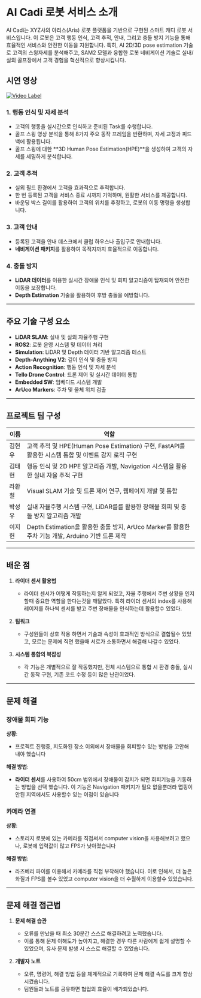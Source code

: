 # AI Cadi 로봇 서비스 소개

AI Cadi는 XYZ사의 아리스(Aris) 로봇 플랫폼을 기반으로 구현된 스마트 캐디 로봇 서비스입니다. 이 로봇은 고객 행동 인식, 고객 추적, 안내, 그리고 충돌 방지 기능을 통해 효율적인 서비스와 안전한 이동을 지원합니다. 특히, AI 2D/3D pose estimation 기술로 고객의 스윙자세를 분석해주고, SAM2 모델과 융합한 로봇 네비게이션 기술로 실내/실외 골프장에서 고객 경험을 혁신적으로 향상시킵니다.

## 시연 영상

[![Video Label](http://img.youtube.com/vi/jCcdT3CDg8U/0.jpg)](https://www.youtube.com/watch?v=jCcdT3CDg8U)


### 1. 행동 인식 및 자세 분석
- 고객의 행동을 실시간으로 인식하고 준비된 Task를 수행합니다.
- 골프 스윙 영상 분석을 통해 8가지 주요 동작 프레임을 반환하며, 자세 교정과 피드백에 활용됩니다.
- 골프 스윙에 대한 **3D Human Pose Estimation(HPE)**을 생성하여 고객의 자세를 세밀하게 분석합니다.

### 2. 고객 추적
- 실외 필드 환경에서 고객을 효과적으로 추적합니다.
- 한 번 등록된 고객을 서비스 종료 시까지 기억하며, 원활한 서비스를 제공합니다.
- 바운딩 박스 길이를 활용하여 고객의 위치를 추정하고, 로봇의 이동 명령을 생성합니다.

### 3. 고객 안내
- 등록된 고객을 안내 데스크에서 클럽 하우스나 출입구로 안내합니다.
- **네비게이션 패키지**를 활용하여 목적지까지 효율적으로 이동합니다.

### 4. 충돌 방지
- **LiDAR 데이터**를 이용한 실시간 장애물 인식 및 회피 알고리즘이 탑재되어 안전한 이동을 보장합니다.
- **Depth Estimation** 기술을 활용하여 후방 충돌을 예방합니다.



---

## 주요 기술 구성 요소

- **LiDAR SLAM**: 실내 및 실외 자율주행 구현
- **ROS2**: 로봇 운영 시스템 및 데이터 처리
- **Simulation**: LiDAR 및 Depth 데이터 기반 알고리즘 테스트
- **Depth-Anything V2**: 깊이 인식 및 충돌 방지
- **Action Recognition**: 행동 인식 및 자세 분석
- **Tello Drone Control**: 드론 제어 및 실시간 데이터 통합
- **Embedded SW**: 임베디드 시스템 개발
- **ArUco Markers**: 주차 및 물체 위치 검출


---

## 프로젝트 팀 구성

| 이름   | 역할                                                   |
|--------|--------------------------------------------------------|
| 김현우 | 고객 추적 및 HPE(Human Pose Estimation) 구현, FastAPI를 활용한 시스템 통합 및 이벤트 감지 로직 구현 |
| 김태현 | 행동 인식 및 2D HPE 알고리즘 개발, Navigation 시스템을 활용한 실내 자율 추적 구현                       |
| 라환철 | Visual SLAM 기술 및 드론 제어 연구, 웹페이지 개발 및 통합                  |
| 박성우 | 실내 자율주행 시스템 구현,  LiDAR를를 활용한 장애물 회피 및 충돌 방지 알고리즘 개발  |
| 이지헌 | Depth Estimation을 활용한 충돌 방지, ArUco Marker를 활용한 주차 기능 개발, Arduino 기반 드론 제작      |

---

## 배운 점

1. **라이더 센서 활용법**
   - 라이더 센서가 어떻게 작동하는지 알게 되었고, 자율 주행에서 주변 상황을 인지 할때 중요한 역할을 한다는것을 깨달았다. 특히 라이더 센서의 index를 사용해 레이저를 하나씩 센서를 받고 주변 장애물을 인식하는데 활용할수 있었다.

2. **팀워크**
   - 구성원들이 상호 작용 하면서 기술과 속성이 효과적인 방식으로 결합될수 있었고, 모르는 문제에 직면 했을때 서로가 소통하면서 해결해 나갈수 있었다.

3. **시스템 통합의 복잡성**
   - 각 기능은 개별적으로 잘 작동했지만, 전체 시스템으로 통합 시 환경 충돌, 실시간 동작 구현, 기존 코드 수정 등이 많은 난관이었다.


---

## 문제 해결

### 장애물 회피 기능

**상황**: 
- 프로젝트 진행중, 지도화된 장소 이외에서 장애물을 회피할수 있는 방법을 고안해 내야 했습니다

**해결 방법**:
- **라이더 센서**를 사용하여 50cm 범위에서 장애물이 감지가 되면 회피기능을 기동하는 방법을 선택 했습니다. 이 기능은 Navigation 패키지가 필요 없을뿐더라 맵핑이 안된 지역에서도 사용할수 있는 이점이 있습니다

### 카메라 연결

**상황**: 
- 스토리지 로봇에 있는 카메라를 직접써서 computer vision을 사용해보려고 했으나, 로봇에 입력값이 많고 FPS가 낮아졌습니다

**해결 방법**:
- 라즈베리 파이를 이용해서 카메라를 직접 부착해야 했습니다. 이로 인해서, 더 높은 화질과 FPS를 볼수 있었고 computer vision을 더 수월하게 이용할수 있었습니다.

---

## 문제 해결 접근법

1. **문제 해결 습관**
   - 오류를 만났을 때 최소 30분간 스스로 해결하려고 노력했습니다.
   - 이를 통해 문제 이해도가 높아지고, 해결한 경우 다른 사람에게 쉽게 설명할 수 있었으며, 유사 문제 발생 시 스스로 해결할 수 있었습니다.

2. **개발자 노트**
   - 오류, 명령어, 해결 방법 등을 체계적으로 기록하여 문제 해결 속도를 크게 향상시켰습니다.
   - 팀원들과 노트를 공유하면 협업의 효율이 배가되었습니다.
